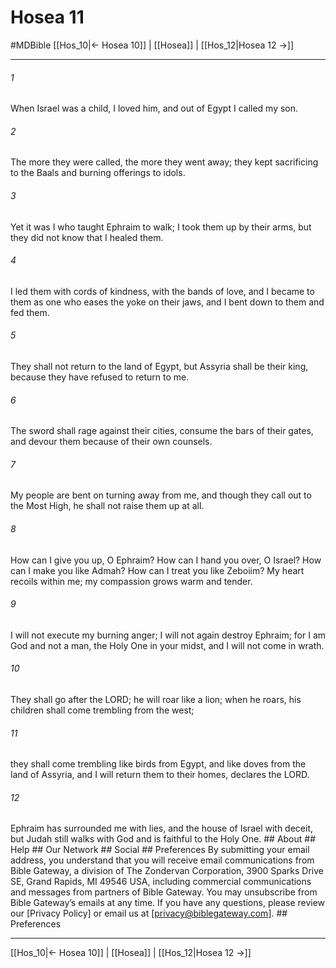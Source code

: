 # Hosea 11
#MDBible
[[Hos_10|← Hosea 10]] | [[Hosea]] | [[Hos_12|Hosea 12 →]]

***






###### 1 


When Israel was a child, I loved him, and out of Egypt I called my son. 





###### 2 


The more they were called, the more they went away; they kept sacrificing to the Baals and burning offerings to idols. 





###### 3 


Yet it was I who taught Ephraim to walk; I took them up by their arms, but they did not know that I healed them. 





###### 4 


I led them with cords of kindness, with the bands of love, and I became to them as one who eases the yoke on their jaws, and I bent down to them and fed them. 





###### 5 


They shall not return to the land of Egypt, but Assyria shall be their king, because they have refused to return to me. 





###### 6 


The sword shall rage against their cities, consume the bars of their gates, and devour them because of their own counsels. 





###### 7 


My people are bent on turning away from me, and though they call out to the Most High, he shall not raise them up at all. 





###### 8 


How can I give you up, O Ephraim? How can I hand you over, O Israel? How can I make you like Admah? How can I treat you like Zeboiim? My heart recoils within me; my compassion grows warm and tender. 





###### 9 


I will not execute my burning anger; I will not again destroy Ephraim; for I am God and not a man, the Holy One in your midst, and I will not come in wrath. 





###### 10 


They shall go after the LORD; he will roar like a lion; when he roars, his children shall come trembling from the west; 





###### 11 


they shall come trembling like birds from Egypt, and like doves from the land of Assyria, and I will return them to their homes, declares the LORD. 





###### 12 


Ephraim has surrounded me with lies, and the house of Israel with deceit, but Judah still walks with God and is faithful to the Holy One. ## About ## Help ## Our Network ## Social ## Preferences By submitting your email address, you understand that you will receive email communications from Bible Gateway, a division of The Zondervan Corporation, 3900 Sparks Drive SE, Grand Rapids, MI 49546 USA, including commercial communications and messages from partners of Bible Gateway. You may unsubscribe from Bible Gateway&rsquo;s emails at any time. If you have any questions, please review our [Privacy Policy] or email us at [privacy@biblegateway.com]. ## Preferences

***

[[Hos_10|← Hosea 10]] | [[Hosea]] | [[Hos_12|Hosea 12 →]]
